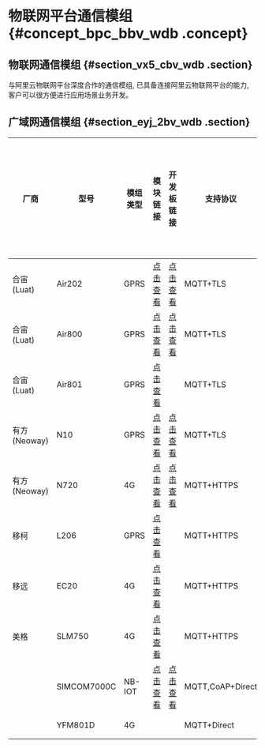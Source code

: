 # 物联网平台通信模组 {#concept_bpc_bbv_wdb .concept}

## 物联网通信模组 {#section_vx5_cbv_wdb .section}

与阿里云物联网平台深度合作的通信模组, 已具备连接阿里云物联网平台的能力, 客户可以很方便进行应用场景业务开发。

## 广域网通信模组 {#section_eyj_2bv_wdb .section}

|厂商|型号|模组类型|模块链接|开发板链接|支持协议|物联网平台AT指令接口|
|--|--|----|----|-----|----|-----------|
|合宙\(Luat\)|Air202|GPRS|[点击查看](https://market.aliyun.com/products/201200001/cmgj022498.html)|[点击查看](https://market.aliyun.com/products/201200001/cmgj022238.html)|MQTT+TLS|不支持|
|合宙\(Luat\)|Air800|GPRS|[点击查看](https://market.aliyun.com/products/201200001/cmgj022498.html)|[点击查看](https://market.aliyun.com/products/201200001/cmgj022238.html)|MQTT+TLS|不支持|
|合宙\(Luat\)|Air801|GPRS|[点击查看](https://market.aliyun.com/products/201200001/cmgj022498.html)| |MQTT+TLS|不支持|
|有方\(Neoway\)|N10|GPRS|[点击查看](https://market.aliyun.com/products/201200001/cmgj022169.html)|[点击查看](https://market.aliyun.com/products/201200001/cmgj022169.html)|MQTT+TLS| |
|有方\(Neoway\)|N720|4G|[点击查看](https://market.aliyun.com/products/201200001/cmgj022244.html?spm=5176.730005.productlist.d_cmgj022244.Ljybw2)|[点击查看](https://market.aliyun.com/products/201200001/cmgj022244.html?spm=a2c4g.11186623.2.11.XB2YzW)|MQTT+HTTPS|支持|
|移柯|L206|GPRS|[点击查看](https://market.aliyun.com/products/201200001/cmgj022418.html?spm=a2c4g.11186623.2.12.XB2YzW)| |MQTT+HTTPS|支持|
|移远|EC20|4G|[点击查看](https://market.aliyun.com/products/201196001/cmgj022511.html?spm=a2c4g.11186623.2.13.XB2YzW)| |MQTT+HTTPS|支持|
|美格|SLM750|4G|[点击查看](https://market.aliyun.com/products/201200001/cmgj022439.html?spm=a2c4g.11186623.2.14.XB2YzW)| |MQTT+HTTPS|支持|
| |SIMCOM7000C|NB-IOT|[点击查看](https://market.aliyun.com/products/201200001/cmgj022417.html?spm=a2c4g.11186623.2.15.XB2YzW)|[点击查看](https://market.aliyun.com/products/201200001/cmgj022417.html?spm=a2c4g.11186623.2.16.XB2YzW)|MQTT,CoAP+Direct|支持|
| |YFM801D|4G| | |MQTT+Direct|支持|

